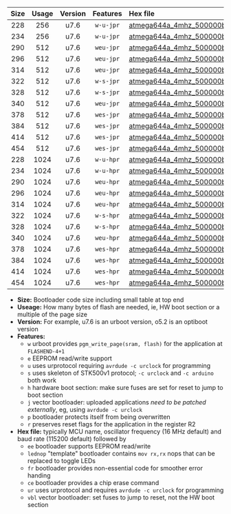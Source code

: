 |Size|Usage|Version|Features|Hex file|
|:-:|:-:|:-:|:-:|:--|
|228|256|u7.6|`w-u-jpr`|[atmega644a_4mhz_500000bps_ur_vbl.hex](https://raw.githubusercontent.com/stefanrueger/urboot/main/bootloaders/atmega644a/fcpu_4mhz/500000_bps/atmega644a_4mhz_500000bps_ur_vbl.hex)|
|234|256|u7.6|`w-u-jpr`|[atmega644a_4mhz_500000bps_lednop_ur_vbl.hex](https://raw.githubusercontent.com/stefanrueger/urboot/main/bootloaders/atmega644a/fcpu_4mhz/500000_bps/atmega644a_4mhz_500000bps_lednop_ur_vbl.hex)|
|290|512|u7.6|`weu-jpr`|[atmega644a_4mhz_500000bps_ee_ur_vbl.hex](https://raw.githubusercontent.com/stefanrueger/urboot/main/bootloaders/atmega644a/fcpu_4mhz/500000_bps/atmega644a_4mhz_500000bps_ee_ur_vbl.hex)|
|296|512|u7.6|`weu-jpr`|[atmega644a_4mhz_500000bps_ee_lednop_ur_vbl.hex](https://raw.githubusercontent.com/stefanrueger/urboot/main/bootloaders/atmega644a/fcpu_4mhz/500000_bps/atmega644a_4mhz_500000bps_ee_lednop_ur_vbl.hex)|
|314|512|u7.6|`weu-jpr`|[atmega644a_4mhz_500000bps_ee_lednop_fr_ur_vbl.hex](https://raw.githubusercontent.com/stefanrueger/urboot/main/bootloaders/atmega644a/fcpu_4mhz/500000_bps/atmega644a_4mhz_500000bps_ee_lednop_fr_ur_vbl.hex)|
|322|512|u7.6|`w-s-jpr`|[atmega644a_4mhz_500000bps_vbl.hex](https://raw.githubusercontent.com/stefanrueger/urboot/main/bootloaders/atmega644a/fcpu_4mhz/500000_bps/atmega644a_4mhz_500000bps_vbl.hex)|
|328|512|u7.6|`w-s-jpr`|[atmega644a_4mhz_500000bps_lednop_vbl.hex](https://raw.githubusercontent.com/stefanrueger/urboot/main/bootloaders/atmega644a/fcpu_4mhz/500000_bps/atmega644a_4mhz_500000bps_lednop_vbl.hex)|
|340|512|u7.6|`weu-jpr`|[atmega644a_4mhz_500000bps_ee_lednop_fr_ce_ur_vbl.hex](https://raw.githubusercontent.com/stefanrueger/urboot/main/bootloaders/atmega644a/fcpu_4mhz/500000_bps/atmega644a_4mhz_500000bps_ee_lednop_fr_ce_ur_vbl.hex)|
|378|512|u7.6|`wes-jpr`|[atmega644a_4mhz_500000bps_ee_vbl.hex](https://raw.githubusercontent.com/stefanrueger/urboot/main/bootloaders/atmega644a/fcpu_4mhz/500000_bps/atmega644a_4mhz_500000bps_ee_vbl.hex)|
|384|512|u7.6|`wes-jpr`|[atmega644a_4mhz_500000bps_ee_lednop_vbl.hex](https://raw.githubusercontent.com/stefanrueger/urboot/main/bootloaders/atmega644a/fcpu_4mhz/500000_bps/atmega644a_4mhz_500000bps_ee_lednop_vbl.hex)|
|414|512|u7.6|`wes-jpr`|[atmega644a_4mhz_500000bps_ee_lednop_fr_vbl.hex](https://raw.githubusercontent.com/stefanrueger/urboot/main/bootloaders/atmega644a/fcpu_4mhz/500000_bps/atmega644a_4mhz_500000bps_ee_lednop_fr_vbl.hex)|
|454|512|u7.6|`wes-jpr`|[atmega644a_4mhz_500000bps_ee_lednop_fr_ce_vbl.hex](https://raw.githubusercontent.com/stefanrueger/urboot/main/bootloaders/atmega644a/fcpu_4mhz/500000_bps/atmega644a_4mhz_500000bps_ee_lednop_fr_ce_vbl.hex)|
|228|1024|u7.6|`w-u-hpr`|[atmega644a_4mhz_500000bps_ur.hex](https://raw.githubusercontent.com/stefanrueger/urboot/main/bootloaders/atmega644a/fcpu_4mhz/500000_bps/atmega644a_4mhz_500000bps_ur.hex)|
|234|1024|u7.6|`w-u-hpr`|[atmega644a_4mhz_500000bps_lednop_ur.hex](https://raw.githubusercontent.com/stefanrueger/urboot/main/bootloaders/atmega644a/fcpu_4mhz/500000_bps/atmega644a_4mhz_500000bps_lednop_ur.hex)|
|290|1024|u7.6|`weu-hpr`|[atmega644a_4mhz_500000bps_ee_ur.hex](https://raw.githubusercontent.com/stefanrueger/urboot/main/bootloaders/atmega644a/fcpu_4mhz/500000_bps/atmega644a_4mhz_500000bps_ee_ur.hex)|
|296|1024|u7.6|`weu-hpr`|[atmega644a_4mhz_500000bps_ee_lednop_ur.hex](https://raw.githubusercontent.com/stefanrueger/urboot/main/bootloaders/atmega644a/fcpu_4mhz/500000_bps/atmega644a_4mhz_500000bps_ee_lednop_ur.hex)|
|314|1024|u7.6|`weu-hpr`|[atmega644a_4mhz_500000bps_ee_lednop_fr_ur.hex](https://raw.githubusercontent.com/stefanrueger/urboot/main/bootloaders/atmega644a/fcpu_4mhz/500000_bps/atmega644a_4mhz_500000bps_ee_lednop_fr_ur.hex)|
|322|1024|u7.6|`w-s-hpr`|[atmega644a_4mhz_500000bps.hex](https://raw.githubusercontent.com/stefanrueger/urboot/main/bootloaders/atmega644a/fcpu_4mhz/500000_bps/atmega644a_4mhz_500000bps.hex)|
|328|1024|u7.6|`w-s-hpr`|[atmega644a_4mhz_500000bps_lednop.hex](https://raw.githubusercontent.com/stefanrueger/urboot/main/bootloaders/atmega644a/fcpu_4mhz/500000_bps/atmega644a_4mhz_500000bps_lednop.hex)|
|340|1024|u7.6|`weu-hpr`|[atmega644a_4mhz_500000bps_ee_lednop_fr_ce_ur.hex](https://raw.githubusercontent.com/stefanrueger/urboot/main/bootloaders/atmega644a/fcpu_4mhz/500000_bps/atmega644a_4mhz_500000bps_ee_lednop_fr_ce_ur.hex)|
|378|1024|u7.6|`wes-hpr`|[atmega644a_4mhz_500000bps_ee.hex](https://raw.githubusercontent.com/stefanrueger/urboot/main/bootloaders/atmega644a/fcpu_4mhz/500000_bps/atmega644a_4mhz_500000bps_ee.hex)|
|384|1024|u7.6|`wes-hpr`|[atmega644a_4mhz_500000bps_ee_lednop.hex](https://raw.githubusercontent.com/stefanrueger/urboot/main/bootloaders/atmega644a/fcpu_4mhz/500000_bps/atmega644a_4mhz_500000bps_ee_lednop.hex)|
|414|1024|u7.6|`wes-hpr`|[atmega644a_4mhz_500000bps_ee_lednop_fr.hex](https://raw.githubusercontent.com/stefanrueger/urboot/main/bootloaders/atmega644a/fcpu_4mhz/500000_bps/atmega644a_4mhz_500000bps_ee_lednop_fr.hex)|
|454|1024|u7.6|`wes-hpr`|[atmega644a_4mhz_500000bps_ee_lednop_fr_ce.hex](https://raw.githubusercontent.com/stefanrueger/urboot/main/bootloaders/atmega644a/fcpu_4mhz/500000_bps/atmega644a_4mhz_500000bps_ee_lednop_fr_ce.hex)|

- **Size:** Bootloader code size including small table at top end
- **Useage:** How many bytes of flash are needed, ie, HW boot section or a multiple of the page size
- **Version:** For example, u7.6 is an urboot version, o5.2 is an optiboot version
- **Features:**
  + `w` urboot provides `pgm_write_page(sram, flash)` for the application at `FLASHEND-4+1`
  + `e` EEPROM read/write support
  + `u` uses urprotocol requiring `avrdude -c urclock` for programming
  + `s` uses skeleton of STK500v1 protocol; `-c urclock` and `-c arduino` both work
  + `h` hardware boot section: make sure fuses are set for reset to jump to boot section
  + `j` vector bootloader: uploaded applications *need to be patched externally*, eg, using `avrdude -c urclock`
  + `p` bootloader protects itself from being overwritten
  + `r` preserves reset flags for the application in the register R2
- **Hex file:** typically MCU name, oscillator frequency (16 MHz default) and baud rate (115200 default) followed by
  + `ee` bootloader supports EEPROM read/write
  + `lednop` "template" bootloader contains `mov rx,rx` nops that can be replaced to toggle LEDs
  + `fr` bootloader provides non-essential code for smoother error handing
  + `ce` bootloader provides a chip erase command
  + `ur` uses urprotocol and requires `avrdude -c urclock` for programming
  + `vbl` vector bootloader: set fuses to jump to reset, not the HW boot section
